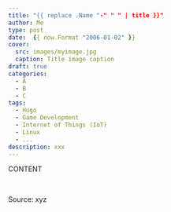 ```yaml
---
title: "{{ replace .Name "-" " " | title }}"
author: Me
type: post
date:  {{ now.Format "2006-01-02" }}
cover: 
  src: images/myimage.jpg
  caption: Title image caption
draft: true
categories:
  - A
  - B
  - C
tags:
  - Hugo
  - Game Development
  - Internet of Things (IoT)
  - Linux
  - ...
description: xxx
---
```


CONTENT

&nbsp;

Source: xyz